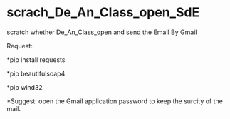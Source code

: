 # scrach_De_An_Class_open_SdE
scratch whether De_An_Class_open and send the Email By Gmail

Request:

*pip install requests

*pip beautifulsoap4

*pip wind32

*Suggest: open the Gmail application password to keep the surcity of the mail.

